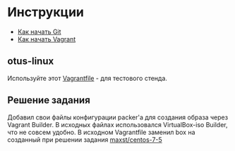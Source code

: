 # Инструкции

* [Как начать Git](git_quick_start.md)
* [Как начать Vagrant](vagrant_quick_start.md)

## otus-linux

Используйте этот [Vagrantfile](Vagrantfile) - для тестового стенда.

## Решение задания

Добавил свои файлы конфигурации packer'а для создания образа через Vagrant Builder.
В исходных файлах использовался VirtualBox-iso Builder, что не совсем удобно.
В исходном Vagrantfile заменил box на созданный при решении задания [maxst/centos-7-5](https://app.vagrantup.com/maxst/boxes/centos-7-5)
